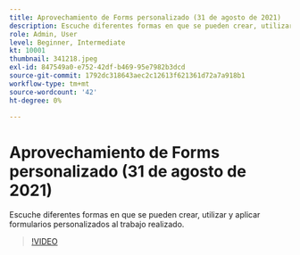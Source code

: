 ```yaml
---
title: Aprovechamiento de Forms personalizado (31 de agosto de 2021)
description: Escuche diferentes formas en que se pueden crear, utilizar y aplicar formularios personalizados al trabajo realizado.
role: Admin, User
level: Beginner, Intermediate
kt: 10001
thumbnail: 341218.jpeg
exl-id: 847549a0-e752-42df-b469-95e7982b3dcd
source-git-commit: 1792dc318643aec2c12613f621361d72a7a918b1
workflow-type: tm+mt
source-wordcount: '42'
ht-degree: 0%

---
```


# Aprovechamiento de Forms personalizado (31 de agosto de 2021)

Escuche diferentes formas en que se pueden crear, utilizar y aplicar formularios personalizados al trabajo realizado.

>[!VIDEO](https://video.tv.adobe.com/v/341218/?quality=12&learn=on)
